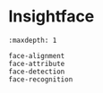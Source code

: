 # Insightface

```{toctree}
:maxdepth: 1

face-alignment
face-attribute
face-detection
face-recognition
```